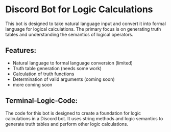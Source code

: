 # Discord Bot for Logic Calculations

This bot is designed to take natural language input and convert it into formal language for logical calculations. The primary focus is on generating truth tables and understanding the semantics of logical operators.

## Features: 

- Natural language to formal language conversion (limited)
- Truth table generation (needs some work)
- Calculation of truth functions 
- Determination of valid arguments (coming soon)
- more coming soon

## Terminal-Logic-Code: 

The code for this bot is designed to create a foundation for logic calculations in a Discord bot. It uses string methods and logic semantics to generate truth tables and perform other logic calculations.
